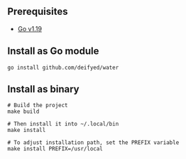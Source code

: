 
## Prerequisites

- [Go v1.19](https://go.dev)

## Install as Go module

```shell
go install github.com/deifyed/water
```

## Install as binary

```shell
# Build the project
make build

# Then install it into ~/.local/bin
make install

# To adjust installation path, set the PREFIX variable
make install PREFIX=/usr/local
```
